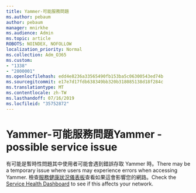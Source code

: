 ```yaml
---
title: Yammer-可能服務問題
ms.author: pebaum
author: pebaum
manager: mnirkhe
ms.audience: Admin
ms.topic: article
ROBOTS: NOINDEX, NOFOLLOW
localization_priority: Normal
ms.collection: Adm_O365
ms.custom:
- "1338"
- "2800001"
ms.openlocfilehash: edd4e8236a33565490fb153ba5c06300543ed74b
ms.sourcegitcommit: e17e7d17fdb638349bb320b318085138d18f284c
ms.translationtype: MT
ms.contentlocale: zh-TW
ms.lasthandoff: 07/16/2019
ms.locfileid: "35752872"
---
```

# <a name="yammer---possible-service-issue"></a><span data-ttu-id="5472d-102">Yammer-可能服務問題</span><span class="sxs-lookup"><span data-stu-id="5472d-102">Yammer - possible service issue</span></span>

<span data-ttu-id="5472d-103">有可能是暫時性問題其中使用者可能會遇到錯誤存取 Yammer 時。</span><span class="sxs-lookup"><span data-stu-id="5472d-103">There may be a temporary issue where users may experience errors when accessing Yammer.</span></span> <span data-ttu-id="5472d-104">檢查[服務健康狀況儀表板](https://admin.microsoft.com/AdminPortal/Home#/servicehealth)查看如果這會影響您的網路。</span><span class="sxs-lookup"><span data-stu-id="5472d-104">Check the [Service Health Dashboard](https://admin.microsoft.com/AdminPortal/Home#/servicehealth) to see if this affects your network.</span></span>
